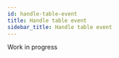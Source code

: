 ```yaml
---
id: handle-table-event
title: Handle table event
sidebar_title: Handle table event
---
```


Work in progress